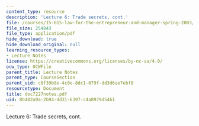 ```yaml
---
content_type: resource
description: 'Lecture 6: Trade secrets, cont.'
file: /courses/15-615-law-for-the-entrepreneur-and-manager-spring-2003/8b482a9a2b94dd316397c4a8979d54b1_doc7227notes.pdf
file_size: 254843
file_type: application/pdf
hide_download: true
hide_download_original: null
learning_resource_types:
- Lecture Notes
license: https://creativecommons.org/licenses/by-nc-sa/4.0/
ocw_type: OCWFile
parent_title: Lecture Notes
parent_type: CourseSection
parent_uid: c8f39b8e-4c0e-8dc1-079f-dd3d6ae7ebf8
resourcetype: Document
title: doc7227notes.pdf
uid: 8b482a9a-2b94-dd31-6397-c4a8979d54b1
---
```

Lecture 6: Trade secrets, cont.